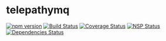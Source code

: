 # telepathymq

[![npm version](https://badge.fury.io/js/telepathymq.svg)](https://www.npmjs.com/telepathymq)
[![Build Status](https://travis-ci.org/Atlantis-Software/telepathymq.svg?branch=master)](https://travis-ci.org/Atlantis-Software/telepathymq)
[![Coverage Status](https://coveralls.io/repos/github/Atlantis-Software/telepathymq/badge.svg?branch=master)](https://coveralls.io/github/Atlantis-Software/telepathymq?branch=master)
[![NSP Status](https://nodesecurity.io/orgs/atlantis/projects/ee0b54d6-2574-40d1-95ba-a5b704a9d60f/badge)](https://nodesecurity.io/orgs/atlantis/projects/ee0b54d6-2574-40d1-95ba-a5b704a9d60f)
[![Dependencies Status](https://david-dm.org/Atlantis-Software/telepathymq.svg)](https://david-dm.org/Atlantis-Software/telepathymq)

